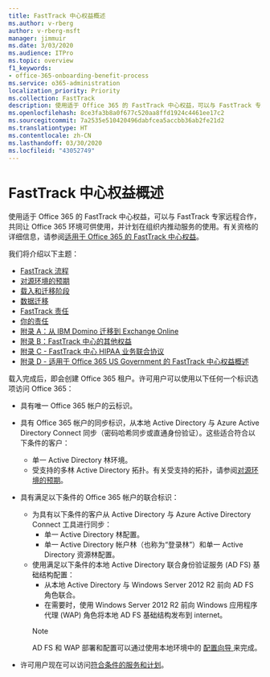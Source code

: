 ```yaml
---
title: FastTrack 中心权益概述
ms.author: v-rberg
author: v-rberg-msft
manager: jimmuir
ms.date: 3/03/2020
ms.audience: ITPro
ms.topic: overview
f1_keywords:
- office-365-onboarding-benefit-process
ms.service: o365-administration
localization_priority: Priority
ms.collection: FastTrack
description: 使用适于 Office 365 的 FastTrack 中心权益，可以与 FastTrack 专家远程合作，共同让 Office 365 环境可供使用，并计划在组织内推动服务的使用。有关资格的详细信息，请参阅适用于 Office 365 的 FastTrack 中心权益。
ms.openlocfilehash: 8ce3fa3b8a0f677c520aa8ffd1924c4461ee17c2
ms.sourcegitcommit: 7a2535e510420496dabfcea5accbb36ab2fe21d2
ms.translationtype: HT
ms.contentlocale: zh-CN
ms.lasthandoff: 03/30/2020
ms.locfileid: "43052749"
---
```

# <a name="fasttrack-center-benefit-overview"></a>FastTrack 中心权益概述

使用适于 Office 365 的 FastTrack 中心权益，可以与 FastTrack 专家远程合作，共同让 Office 365 环境可供使用，并计划在组织内推动服务的使用。有关资格的详细信息，请参阅[适用于 Office 365 的 FastTrack 中心权益](O365-fasttrack-benefit-for-office-365.md)。
  
我们将介绍以下主题：
- [FastTrack 流程](O365-fasttrack-process.md) 
- [对源环境的预期](O365-source-environment-expectations.md)
- [载入和迁移阶段](O365-onboarding-and-migration.md)
- [数据迁移](O365-data-migration.md)
- [FastTrack 责任](O365-fasttrack-responsibilities.md)
- [你的责任](O365-your-responsibilities.md) 
- [附录 A：从 IBM Domino 迁移到 Exchange Online](O365-from-ibm-domino-to-exchange-online.md)
- [附录 B：FastTrack 中心的其他权益](O365-fasttrack-additional-benefits.md)
- [附录 C - FastTrack 中心 HIPAA 业务联合协议](O365-hipaa-business-associate-agreement.md)
- [附录 D - 适用于 Office 365 US Government 的 FastTrack 中心权益概述](US-Gov-appendix-overview.md)
    
载入完成后，即会创建 Office 365 租户。许可用户可以使用以下任何一个标识选项访问 Office 365：
- 具有唯一 Office 365 帐户的云标识。
- 具有 Office 365 帐户的同步标识，从本地 Active Directory 与 Azure Active Directory Connect 同步（密码哈希同步或直通身份验证）。这些适合符合以下条件的客户：
  - 单一 Active Directory 林环境。
  - 受支持的多林 Active Directory 拓扑。有关受支持的拓扑，请参阅[对源环境的预期](O365-source-environment-expectations.md)。
- 具有满足以下条件的 Office 365 帐户的联合标识：
  - 为具有以下条件的客户从 Active Directory 与 Azure Active Directory Connect 工具进行同步：
      - 单一 Active Directory 林配置。
      - 单一 Active Directory 帐户林（也称为“登录林”）和单一 Active Directory 资源林配置。
  - 使用满足以下条件的本地 Active Directory 联合身份验证服务 (AD FS) 基础结构配置：
      - 从本地 Active Directory 与 Windows Server 2012 R2 前向 AD FS 角色联合。
      - 在需要时，使用 Windows Server 2012 R2 前向 Windows 应用程序代理 (WAP) 角色将本地 AD FS 基础结构发布到 internet。
    > [!NOTE]
    > AD FS 和 WAP 部署和配置可以通过使用本地环境中的 [ 配置向导 ](https://go.microsoft.com/fwlink/?linkid=844794)来完成。 
  
- 许可用户现在可以访问[符合条件的服务和计划](M365-eligible-services-and-plans.md)。

